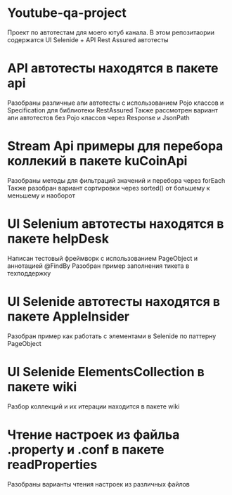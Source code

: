 # Youtube-qa-project
Проект по автотестам для моего ютуб канала.
В этом репозитаории содержатся UI Selenide + API Rest Assured автотесты

# API автотесты находятся в пакете api
Разобраны различные апи автотесты с использованием Pojo классов и Specification для библиотеки RestAssured
Также рассмотрен вариант апи автотестов без Pojo классов через Response и JsonPath

# Stream Api примеры для перебора коллекий в пакете kuCoinApi
Разобраны методы для фильтраций значений и перебора через forEach
Также разобран вариант сортировки через sorted() от большему к меньшему и наоборот

# UI Selenium автотесты находятся в пакете helpDesk
Написан тестовый фреймворк с использованием PageObject и аннотацией @FindBy
Разобран пример заполнения тикета в техподдержку

# UI Selenide автотесты находятся в пакете AppleInsider
Разобран пример как работать с элементами в Selenide по паттерну PageObject

# UI Selenide ElementsCollection в пакете wiki
Разбор коллекций и их итерации находится в пакете wiki

# Чтение настроек из файльа .property и .conf в пакете readProperties
Разобраны варианты чтения настроек из различных файлов
